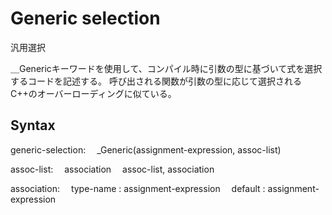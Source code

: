 # Generic selection
汎用選択

＿Genericキーワードを使用して、コンパイル時に引数の型に基づいて式を選択するコードを記述する。
呼び出される関数が引数の型に応じて選択されるC++のオーバーローディングに似ている。


## Syntax
generic-selection:
 _Generic(assignment-expression, assoc-list)

assoc-list:
 association
 assoc-list, association

association:
 type-name : assignment-expression
 default : assignment-expression

